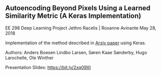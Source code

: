 ## Autoencoding Beyond Pixels Using a Learned Similarity Metric (A Keras Implementation)
EE 298 Deep Learning Project
Jethro Racelis | Roxanne Avinante
May 28, 2018

Implementation of the method described in [Arxiv paper](https://arxiv.org/abs/1512.09300) using Keras.

Authors: Anders Boesen Lindbo Larsen, Søren Kaae Sønderby, Hugo Larochelle, Ole Winther

Presentation Slides: https://bit.ly/2xq09XI
